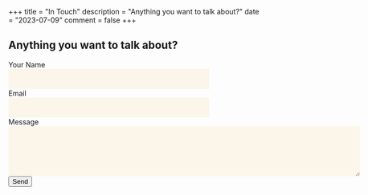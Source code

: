 +++
title = "In Touch"
description = "Anything you want to talk about?"
date = "2023-07-09"
comment = false
+++
<h2>Anything you want to talk about?</h2>

<form class="black-80 sans-serif" accept-charset="UTF-8" action="https://formspree.io/f/xpzbdbwl" method="POST">
  <div>
    <label for="name">Your Name</label>
    <br>
    <input type="text" name="name" id="name" placeholder=" " style="border: none; border-color: transparent; background-color: #fcf6ea; width: 400px; height: 40px;">
  </div>
  <div>
    <label for="email">Email</label>
    <br>
    <input type="email" name="_replyto" id="email" placeholder=" " style="border: none; border-color: transparent; background-color: #fcf6ea; width: 400px; height: 40px;">
  </div>
  <div>
    <label for="message">Message</label>
    <br>
    <textarea name="message" id="message" placeholder=" " style="border: none; border-color: transparent; background-color: #fcf6ea; width: 700px; height: 100px;"></textarea>
  </div>
  <div>
    <input type="submit" value="Send">
  </div>
  </form>